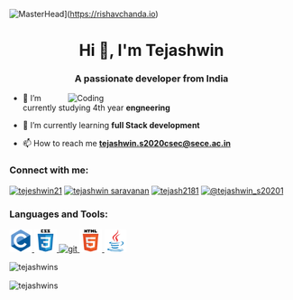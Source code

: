 ![MasterHead](https://1.bp.blogspot.com/-7A4WynwLsMw/XbBpCXG8fHI/AAAAAAAAMt4/uOa1bpLskYgrwGbllhSu2SDj_Mig8SXJQCLcBGAsYHQ/s1600/2000_600px.gif)](https://rishavchanda.io)


<h1 align="center">Hi 👋, I'm Tejashwin</h1>
<h3 align="center">A passionate developer from India</h3>
 <img align="right" alt="Coding" width="400" src="https://cdn.dribbble.com/users/1162077/screenshots/3848914/programmer.gif">

 
- 🔭 I’m currently studying 4th year **engneering**

- 🌱 I’m currently learning **full Stack development**

- 📫 How to reach me **tejashwin.s2020csec@sece.ac.in**

 

<h3 align="left">Connect with me:</h3>
<p align="left">

 <a href="https://twitter.com/tejeshwin21" target="blank"><img align="center" src="https://raw.githubusercontent.com/rahuldkjain/github-profile-readme-generator/master/src/images/icons/Social/twitter.svg" alt="tejeshwin21" height="30" width="40" /></a> 
<a href="https://linkedin.com/in/tejashwin saravanan" target="blank"><img align="center" src="https://raw.githubusercontent.com/rahuldkjain/github-profile-readme-generator/master/src/images/icons/Social/linked-in-alt.svg" alt="tejashwin saravanan" height="30" width="40" /></a>
<a href="https://www.leetcode.com/tejash2181" target="blank"><img align="center" src="https://raw.githubusercontent.com/rahuldkjain/github-profile-readme-generator/master/src/images/icons/Social/leet-code.svg" alt="tejash2181" height="30" width="40" /></a>
<a href="https://www.hackerearth.com/@tejashwin_s20201" target="blank"><img align="center" src="https://raw.githubusercontent.com/rahuldkjain/github-profile-readme-generator/master/src/images/icons/Social/hackerearth.svg" alt="@tejashwin_s20201" height="30" width="40" /></a>
</p>

<h3 align="left">Languages and Tools:</h3>
<p align="left"> <a href="https://www.cprogramming.com/" target="_blank" rel="noreferrer"> <img src="https://raw.githubusercontent.com/devicons/devicon/master/icons/c/c-original.svg" alt="c" width="40" height="40"/> </a> <a href="https://www.w3schools.com/css/" target="_blank" rel="noreferrer"> <img src="https://raw.githubusercontent.com/devicons/devicon/master/icons/css3/css3-original-wordmark.svg" alt="css3" width="40" height="40"/> </a> <a href="https://git-scm.com/" target="_blank" rel="noreferrer"> <img src="https://www.vectorlogo.zone/logos/git-scm/git-scm-icon.svg" alt="git" width="40" height="40"/> </a> <a href="https://www.w3.org/html/" target="_blank" rel="noreferrer"> <img src="https://raw.githubusercontent.com/devicons/devicon/master/icons/html5/html5-original-wordmark.svg" alt="html5" width="40" height="40"/> </a> <a href="https://www.java.com" target="_blank" rel="noreferrer"> <img src="https://raw.githubusercontent.com/devicons/devicon/master/icons/java/java-original.svg" alt="java" width="40" height="40"/> </a> </p>

<p><img align="center" src="https://github-readme-stats.vercel.app/api/top-langs?username=tejashwins&show_icons=true&locale=en&layout=compact" alt="tejashwins" /></p>

<p><img align="center" src="https://github-readme-streak-stats.herokuapp.com/?user=tejashwins&" alt="tejashwins" /></p>
